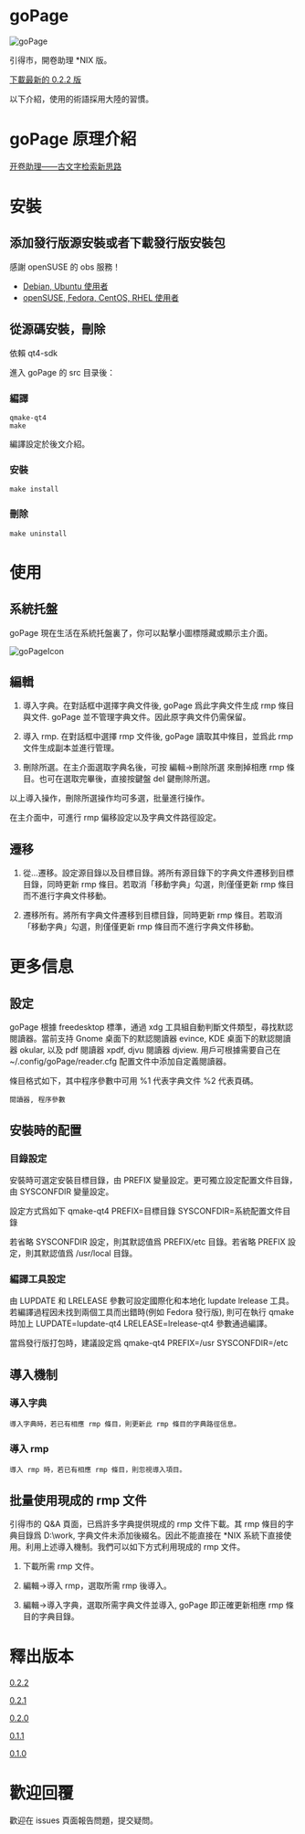 # goPage

![goPage](https://bytebucket.org/zandoye/static/raw/41e5ed66d725d8201b5751a32e3581aae094a392/goPage/goPage_20180727_010713.png)

引得市，開卷助理 \*NIX 版。

[下載最新的 0.2.2 版](https://bitbucket.org/zandoye/gopage/get/0.2.2.tar.gz)

以下介紹，使用的術語採用大陸的習慣。

# goPage 原理介紹

[开卷助理——古文字检索新思路](https://zhuanlan.zhihu.com/p/30943761)

# 安裝

## 添加發行版源安裝或者下載發行版安裝包

感謝 openSUSE 的 obs 服務！

* [Debian, Ubuntu 使用者](https://software.opensuse.org/package/gopage)
* [openSUSE, Fedora, CentOS, RHEL 使用者](https://software.opensuse.org/package/goPage)

## 從源碼安裝，刪除

依賴 qt4-sdk 

進入 goPage 的 src 目录後：


### 編譯
    qmake-qt4
    make

編譯設定於後文介紹。

### 安裝
    make install

### 刪除
    make uninstall


# 使用

## 系統托盤

goPage 現在生活在系統托盤裏了，你可以點擊小圖標隱藏或顯示主介面。

![goPageIcon](https://bytebucket.org/zandoye/gopage/raw/2313f662d0f811e17fb62c985e51766a597f0dba/src/res/goPage.png)

## 編輯

1. 導入字典。在對話框中選擇字典文件後, goPage 爲此字典文件生成 rmp 條目與文件. goPage 並不管理字典文件。因此原字典文件仍需保留。

2. 導入 rmp. 在對話框中選擇 rmp 文件後, goPage 讀取其中條目，並爲此 rmp 文件生成副本並進行管理。

3. 刪除所選。在主介面選取字典名後，可按 編輯->刪除所選 來刪掉相應 rmp 條目。也可在選取完畢後，直接按鍵盤 del 鍵刪除所選。

以上導入操作，刪除所選操作均可多選，批量進行操作。

在主介面中，可進行 rmp 偏移設定以及字典文件路徑設定。

## 遷移

1. 從...遷移。設定源目錄以及目標目錄。將所有源目錄下的字典文件遷移到目標目錄，同時更新 rmp 條目。若取消「移動字典」勾選，則僅僅更新 rmp 條目而不進行字典文件移動。

2. 遷移所有。將所有字典文件遷移到目標目錄，同時更新 rmp 條目。若取消「移動字典」勾選，則僅僅更新 rmp 條目而不進行字典文件移動。


# 更多信息

## 設定

goPage 根據 freedesktop 標準，通過 xdg 工具組自動判斷文件類型，尋找默認閱讀器。當前支持 Gnome 桌面下的默認閱讀器 evince, KDE 桌面下的默認閱讀器 okular, 以及 pdf 閱讀器 xpdf, djvu 閱讀器 djview. 用戶可根據需要自己在 ~/.config/goPage/reader.cfg 配置文件中添加自定義閱讀器。

條目格式如下，其中程序參數中可用 %1 代表字典文件 %2 代表頁碼。

    閱讀器, 程序參數


## 安裝時的配置

### 目錄設定
安裝時可選定安裝目標目錄，由 PREFIX 變量設定。更可獨立設定配置文件目錄，由 SYSCONFDIR 變量設定。

設定方式爲如下
    qmake-qt4 PREFIX=目標目錄 SYSCONFDIR=系統配置文件目錄

若省略 SYSCONFDIR 設定，則其默認值爲 PREFIX/etc 目錄。若省略 PREFIX 設定，則其默認值爲 /usr/local 目錄。

### 編譯工具設定

由 LUPDATE 和 LRELEASE 參數可設定國際化和本地化 lupdate lrelease 工具。若編譯過程因未找到兩個工具而出錯時(例如 Fedora 發行版), 則可在執行 qmake 時加上 LUPDATE=lupdate-qt4 LRELEASE=lrelease-qt4 參數通過編譯。

當爲發行版打包時，建議設定爲
    qmake-qt4 PREFIX=/usr SYSCONFDIR=/etc

## 導入機制

### 導入字典
    導入字典時，若已有相應 rmp 條目，則更新此 rmp 條目的字典路徑信息。

### 導入 rmp
    導入 rmp 時，若已有相應 rmp 條目，則忽視導入項目。


## 批量使用現成的 rmp 文件

引得市的 Q&A 頁面，已爲許多字典提供現成的 rmp 文件下載。其 rmp 條目的字典目錄爲 D:\work, 字典文件未添加後綴名。因此不能直接在 \*NIX 系統下直接使用。利用上述導入機制。我們可以如下方式利用現成的 rmp 文件。

1. 下載所需 rmp 文件。

2. 編輯->導入 rmp，選取所需 rmp 後導入。

3. 編輯->導入字典，選取所需字典文件並導入, goPage 即正確更新相應 rmp 條目的字典目錄。

# 釋出版本

[0.2.2](https://bitbucket.org/zandoye/gopage/get/0.2.2.tar.gz)

[0.2.1](https://bitbucket.org/zandoye/gopage/get/0.2.1.tar.gz)

[0.2.0](https://bitbucket.org/zandoye/gopage/get/0.2.0.tar.gz)

[0.1.1](https://bitbucket.org/zandoye/gopage/get/0.1.1.tar.gz)

[0.1.0](https://bitbucket.org/zandoye/gopage/get/0.1.0.tar.gz)


# 歡迎回覆

歡迎在 issues 頁面報告問題，提交疑問。
